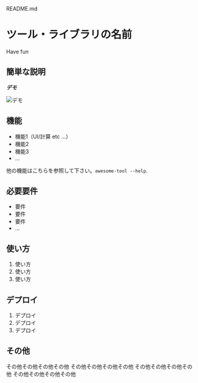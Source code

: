 README.md
# ツール・ライブラリの名前
 Have fun

 
## 簡単な説明
 

 
***デモ***
 
![デモ](https://image-url.gif)
 
## 機能
 
- 機能1（UI/計算 etc ...）
- 機能2
- 機能3
- ...
 
他の機能はこちらを参照して下さい。`awesome-tool --help`.
 
## 必要要件
 
- 要件
- 要件
- 要件
- ...
 
## 使い方
 
1. 使い方
2. 使い方
3. 使い方
 
 
 
## デプロイ
 
1. デプロイ
2. デプロイ
3. デプロイ
 
## その他
 
その他その他その他その他
その他その他その他その他
その他その他その他その他
その他その他その他その他
 
